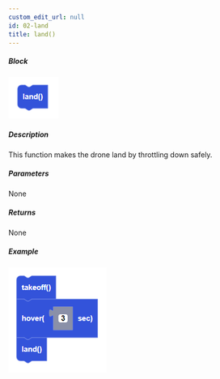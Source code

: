 ```yaml
---
custom_edit_url: null
id: 02-land
title: land()
---
```


##### Block

![land image](land.PNG)

##### Description

This function makes the drone land by throttling down safely.

##### Parameters

None

##### Returns

None

##### Example

![land example](takeoff_hover_land_example.PNG)
